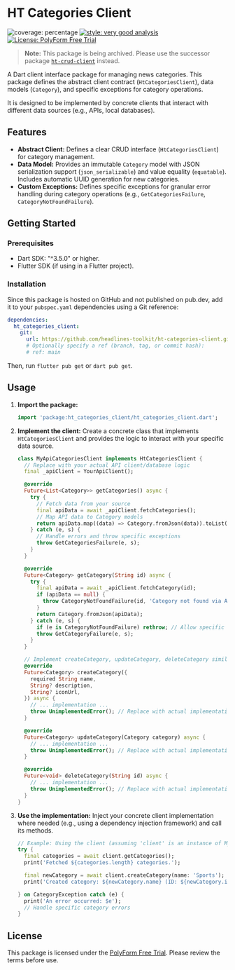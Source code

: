 # HT Categories Client

![coverage: percentage](https://img.shields.io/badge/coverage-94-green)
[![style: very good analysis](https://img.shields.io/badge/style-very_good_analysis-B22C89.svg)](https://pub.dev/packages/very_good_analysis) 
[![License: PolyForm Free Trial](https://img.shields.io/badge/License-PolyForm%20Free%20Trial-blue)](https://polyformproject.org/licenses/free-trial/1.0.0)

> **Note:** This package is being archived. Please use the successor package [`ht-crud-client`](https://github.com/headlines-toolkit/ht-crud-client) instead.

A Dart client interface package for managing news categories. This package defines the abstract client contract (`HtCategoriesClient`), data models (`Category`), and specific exceptions for category operations.

It is designed to be implemented by concrete clients that interact with different data sources (e.g., APIs, local databases).

## Features

*   **Abstract Client:** Defines a clear CRUD interface (`HtCategoriesClient`) for category management.
*   **Data Model:** Provides an immutable `Category` model with JSON serialization support (`json_serializable`) and value equality (`equatable`). Includes automatic UUID generation for new categories.
*   **Custom Exceptions:** Defines specific exceptions for granular error handling during category operations (e.g., `GetCategoriesFailure`, `CategoryNotFoundFailure`).

## Getting Started

### Prerequisites

*   Dart SDK: "^3.5.0" or higher.
*   Flutter SDK (if using in a Flutter project).

### Installation

Since this package is hosted on GitHub and not published on pub.dev, add it to your `pubspec.yaml` dependencies using a Git reference:

```yaml
dependencies:
  ht_categories_client:
    git:
      url: https://github.com/headlines-toolkit/ht-categories-client.git
      # Optionally specify a ref (branch, tag, or commit hash):
      # ref: main
```

Then, run `flutter pub get` or `dart pub get`.

## Usage

1.  **Import the package:**

    ```dart
    import 'package:ht_categories_client/ht_categories_client.dart';
    ```

2.  **Implement the client:** Create a concrete class that implements `HtCategoriesClient` and provides the logic to interact with your specific data source.

    ```dart
    class MyApiCategoriesClient implements HtCategoriesClient {
      // Replace with your actual API client/database logic
      final _apiClient = YourApiClient();

      @override
      Future<List<Category>> getCategories() async {
        try {
          // Fetch data from your source
          final apiData = await _apiClient.fetchCategories();
          // Map API data to Category models
          return apiData.map((data) => Category.fromJson(data)).toList();
        } catch (e, s) {
          // Handle errors and throw specific exceptions
          throw GetCategoriesFailure(e, s);
        }
      }

      @override
      Future<Category> getCategory(String id) async {
        try {
          final apiData = await _apiClient.fetchCategory(id);
          if (apiData == null) {
            throw CategoryNotFoundFailure(id, 'Category not found via API', StackTrace.current);
          }
          return Category.fromJson(apiData);
        } catch (e, s) {
          if (e is CategoryNotFoundFailure) rethrow; // Allow specific exception
          throw GetCategoryFailure(e, s);
        }
      }

      // Implement createCategory, updateCategory, deleteCategory similarly...
      @override
      Future<Category> createCategory({
        required String name,
        String? description,
        String? iconUrl,
      }) async {
        // ... implementation ...
        throw UnimplementedError(); // Replace with actual implementation
      }

      @override
      Future<Category> updateCategory(Category category) async {
        // ... implementation ...
        throw UnimplementedError(); // Replace with actual implementation
      }

      @override
      Future<void> deleteCategory(String id) async {
        // ... implementation ...
        throw UnimplementedError(); // Replace with actual implementation
      }
    }
    ```

3.  **Use the implementation:** Inject your concrete client implementation where needed (e.g., using a dependency injection framework) and call its methods.

    ```dart
    // Example: Using the client (assuming 'client' is an instance of MyApiCategoriesClient)
    try {
      final categories = await client.getCategories();
      print('Fetched ${categories.length} categories.');

      final newCategory = await client.createCategory(name: 'Sports');
      print('Created category: ${newCategory.name} (ID: ${newCategory.id})');

    } on CategoryException catch (e) {
      print('An error occurred: $e');
      // Handle specific category errors
    }
    ```

## License

This package is licensed under the [PolyForm Free Trial](LICENSE). Please review the terms before use.
